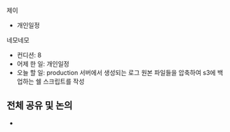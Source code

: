 
제이
- 개인일정

네모네모
 - 컨디션: 8
- 어제 한 일: 개인일정 
- 오늘 할 일: production 서버에서 생성되는 로그 원본 파일들을 압축하여 s3에 백업하는 쉘 스크립트를 작성

## 전체 공유 및 논의
- 
